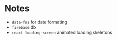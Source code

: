 # Notes

- `data-fns` for date formating
- `firebase` db
- `react-loading-screen` animated loading skeletons